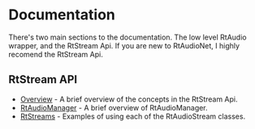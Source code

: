 # Documentation

There's two main sections to the documentation. The low level RtAudio wrapper, and the RtStream Api. If you are new to RtAudioNet, I highly recomend the RtStream Api.

## RtStream API
* [Overview](Overview.md) - A brief overview of the concepts in the RtStream Api.
* [RtAudioManager](RtAudioManager.md) - A brief overview of RtAudioManager.
* [RtStreams](RtStreams.md) - Examples of using each of the RtAudioStream classes.
